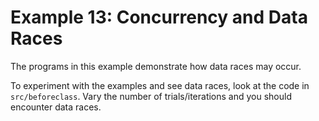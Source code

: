 Example 13: Concurrency and Data Races
===


The programs in this example demonstrate how data races may occur.

To experiment with the examples and see data races, look at the code in `src/beforeclass`. Vary the number of trials/iterations and you should encounter data races.
